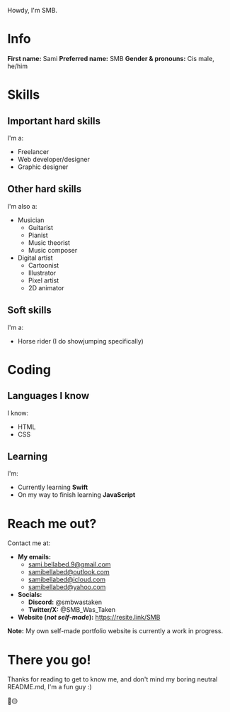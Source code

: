 Howdy, I'm SMB.

# Info
**First name:** Sami
**Preferred name:** SMB
**Gender & pronouns:** Cis male, he/him

# Skills

## Important hard skills
I'm a:

- Freelancer
- Web developer/designer
- Graphic designer

## Other hard skills
I'm also a:

- Musician
  - Guitarist
  - Pianist
  - Music theorist
  - Music composer
- Digital artist
  - Cartoonist
  - Illustrator
  - Pixel artist
  - 2D animator
      
## Soft skills
I'm a:

- Horse rider (I do showjumping specifically)
 
# Coding

## Languages I know
I know:

- HTML
- CSS

## Learning
I'm:
  - Currently learning **Swift**
  - On my way to finish learning **JavaScript**

# Reach me out?
Contact me at:

- **My emails:**
  - sami.bellabed.9@gmail.com
  - samibellabed@outlook.com
  - samibellabed@icloud.com
  - samibellabed@yahoo.com
- **Socials:**
  - **Discord:** @smbwastaken
  - **Twitter/X:** @SMB_Was_Taken
- **Website (_not self-made_):** https://resite.link/SMB

**Note:** My own self-made portfolio website is currently a work in progress.

# There you go!

Thanks for reading to get to know me, and don't mind my boring neutral README.md, I'm a fun guy :)

🔵🟡
